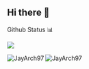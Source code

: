 ## Hi there 👋

Github Status 📊
<div>
<img
  align="center"
  src="https://github-readme-stats.vercel.app/api/?username=JayArch97&theme=dracula"
/>

<p><img align="left" src="https://github-readme-stats.vercel.app/api/top-langs?username=JayArch97&show_icons=true&locale=en&layout=compact" alt="JayArch97" /></p>
</div>

<p><img align="center" src="https://github-readme-streak-stats.herokuapp.com/?user=JayArch97&" alt="JayArch97" /></p>

